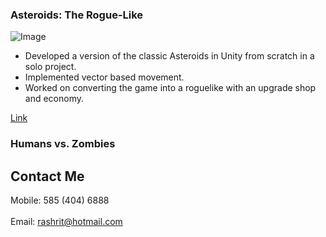 ### Asteroids: The Rogue-Like

![Image](src)
- Developed a version of the classic Asteroids in Unity from scratch in a solo project.
- Implemented vector based movement.
- Worked on converting the game into a roguelike with an upgrade shop and economy.

[Link](url)

### Humans vs. Zombies

## Contact Me
Mobile: 585 (404) 6888  
<br />
Email: rashrit@hotmail.com
